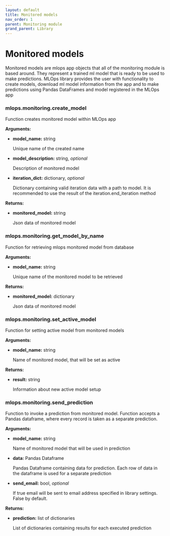 ```yaml
---
layout: default
title: Monitored models
nav_order: 1
parent: Monitoring module
grand_parent: Library
---
```


# Monitored models

Monitored models are mlops app objects that all of the monitoring module is based around. They represent a trained ml model that is ready to be used to make predictions. MLOps library provides the user with functionality to create models, download ml model information from the app and to make predictions using Pandas DataFrames and model registered in the MLOps app

### mlops.monitoring.create_model

Function creates monitored model within MLOps app

**Arguments:**

* **model_name:** string

    Unique name of the created name

* **model_description:** string, _optional_

    Description of monitored model

* **iteration_dict:** dictionary, _optional_

    Dictionary containing valid iteration data with a path to model. It is recommended to use the result of the iteration.end_iteration method

**Returns:**

* **monitored_model:** string

    Json data of monitored model

### mlops.monitoring.get_model_by_name

Function for retrieving mlops monitored model from database

**Arguments:**

* **model_name:** string

    Unique name of the monitored model to be retrieved

**Returns:**

* **monitored_model:** dictionary

    Json data of monitored model

### mlops.monitoring.set_active_model

Function for setting active model from monitored models

**Arguments:**

* **model_name:** string

    Name of monitored model, that will be set as active

**Returns:**

* **result:** string

    Information about new active model setup

### mlops.monitoring.send_prediction

Function to invoke a prediction from monitored model. Function accepts a Pandas dataframe, where every record is
taken as a separate prediction.

**Arguments:**

* **model_name:** string

    Name of monitored model that will be used in prediction

* **data:** Pandas Dataframe

    Pandas Dataframe containing data for prediction. Each row of data in the dataframe is used for a separate prediction

* **send_email:** bool,  _optional_

    If true email will be sent to email address specified in library settings. False by default.

**Returns:**

* **prediction:** list of dictionaries

    List of dictionaries containing results for each executed prediction
